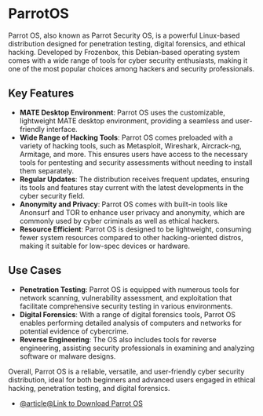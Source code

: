 # ParrotOS

Parrot OS, also known as Parrot Security OS, is a powerful Linux-based distribution designed for penetration testing, digital forensics, and ethical hacking. Developed by Frozenbox, this Debian-based operating system comes with a wide range of tools for cyber security enthusiasts, making it one of the most popular choices among hackers and security professionals.

## Key Features

- **MATE Desktop Environment**: Parrot OS uses the customizable, lightweight MATE desktop environment, providing a seamless and user-friendly interface.
- **Wide Range of Hacking Tools**: Parrot OS comes preloaded with a variety of hacking tools, such as Metasploit, Wireshark, Aircrack-ng, Armitage, and more. This ensures users have access to the necessary tools for pentesting and security assessments without needing to install them separately.
- **Regular Updates**: The distribution receives frequent updates, ensuring its tools and features stay current with the latest developments in the cyber security field.
- **Anonymity and Privacy**: Parrot OS comes with built-in tools like Anonsurf and TOR to enhance user privacy and anonymity, which are commonly used by cyber criminals as well as ethical hackers.
- **Resource Efficient**: Parrot OS is designed to be lightweight, consuming fewer system resources compared to other hacking-oriented distros, making it suitable for low-spec devices or hardware.

## Use Cases

- **Penetration Testing**: Parrot OS is equipped with numerous tools for network scanning, vulnerability assessment, and exploitation that facilitate comprehensive security testing in various environments.
- **Digital Forensics**: With a range of digital forensics tools, Parrot OS enables performing detailed analysis of computers and networks for potential evidence of cybercrime.
- **Reverse Engineering**: The OS also includes tools for reverse engineering, assisting security professionals in examining and analyzing software or malware designs.

Overall, Parrot OS is a reliable, versatile, and user-friendly cyber security distribution, ideal for both beginners and advanced users engaged in ethical hacking, penetration testing, and digital forensics.

- [@article@Link to Download Parrot OS ](https://www.parrotsec.org/download/)